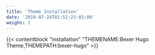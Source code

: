 ```yaml
---
title: 'Theme Installation'
date: '2019-07-24T01:52:23-03:00'
weight: 2
---
```


{{< contentblock "installation" "THEMENAME:Bexer Hugo Theme,THEMEPATH:bexer-hugo" >}}


